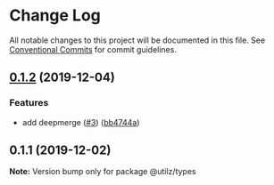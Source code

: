 # Change Log

All notable changes to this project will be documented in this file.
See [Conventional Commits](https://conventionalcommits.org) for commit guidelines.

## [0.1.2](https://github.com/devdigital/utilz/compare/@utilz/types@0.1.1...@utilz/types@0.1.2) (2019-12-04)


### Features

* add deepmerge ([#3](https://github.com/devdigital/utilz/issues/3)) ([bb4744a](https://github.com/devdigital/utilz/commit/bb4744ac658a3ce60146dbce3b77c429f84e0312))





## 0.1.1 (2019-12-02)

**Note:** Version bump only for package @utilz/types
